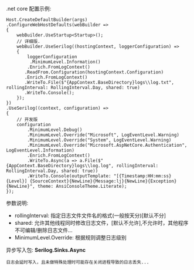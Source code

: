 
.net core 配置示例:

	Host.CreateDefaultBuilder(args)
    .ConfigureWebHostDefaults(webBuilder =>
    {
        webBuilder.UseStartup<Startup>();
		// 详细版.
		webBuilder.UseSerilog((hostingContext, loggerConfiguration) =>
        {
            loggerConfiguration
             .MinimumLevel.Information()
            .Enrich.FromLogContext()
           .ReadFrom.Configuration(hostingContext.Configuration)
           .Enrich.FromLogContext()
           .WriteTo.File($"{AppContext.BaseDirectory}logs\\log.txt", rollingInterval: RollingInterval.Day, shared: true)
           .WriteTo.Console();
        });
    })
    .UseSerilog((context, configuration) =>
    {
		// 开发版
        configuration
            .MinimumLevel.Debug()
            .MinimumLevel.Override("Microsoft", LogEventLevel.Warning)
            .MinimumLevel.Override("System", LogEventLevel.Warning)
            .MinimumLevel.Override("Microsoft.AspNetCore.Authentication", LogEventLevel.Information)
            .Enrich.FromLogContext()
            .WriteTo.Async(a => a.File($"{AppContext.BaseDirectory}logs\\log.log", rollingInterval: RollingInterval.Day, shared: true))
            .WriteTo.Console(outputTemplate: "[{Timestamp:HH:mm:ss} {Level}] {SourceContext}{NewLine}{Message:lj}{NewLine}{Exception}{NewLine}", theme: AnsiConsoleTheme.Literate);
    });

参数说明:

- rollingInterval: 指定日志文件文件名的格式(一般按天分)[默认不分]
- shared: 允许其他线程同时修改日志文件，[默认不允许],不允许时，其他程序不可编辑/删除日志文件...
- MinimumLevel.Override: 根据规则调整日志级别

异步写入包: **Serilog.Sinks.Async**

	日志会延时写入，且未做特殊处理时可能存在关闭进程导致的日志丢失...